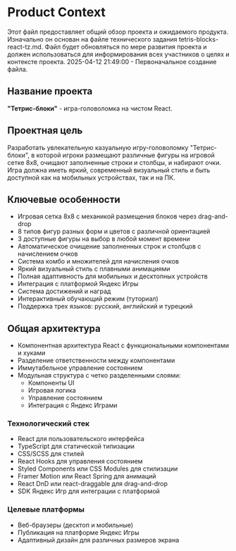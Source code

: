 # Product Context

Этот файл предоставляет общий обзор проекта и ожидаемого продукта. Изначально он основан на файле технического задания tetris-blocks-react-tz.md. Файл будет обновляться по мере развития проекта и должен использоваться для информирования всех участников о целях и контексте проекта.
2025-04-12 21:49:00 - Первоначальное создание файла.

## Название проекта

**"Тетрис-блоки"** - игра-головоломка на чистом React.

## Проектная цель

Разработать увлекательную казуальную игру-головоломку "Тетрис-блоки", в которой игроки размещают различные фигуры на игровой сетке 8x8, очищают заполненные строки и столбцы, и набирают очки. Игра должна иметь яркий, современный визуальный стиль и быть доступной как на мобильных устройствах, так и на ПК.

## Ключевые особенности

* Игровая сетка 8x8 с механикой размещения блоков через drag-and-drop
* 8 типов фигур разных форм и цветов с различной ориентацией
* 3 доступные фигуры на выбор в любой момент времени
* Автоматическое очищение заполненных строк и столбцов с начислением очков
* Система комбо и множителей для начисления очков
* Яркий визуальный стиль с плавными анимациями
* Полная адаптивность для мобильных и десктопных устройств
* Интеграция с платформой Яндекс Игры
* Система достижений и наград
* Интерактивный обучающий режим (туториал)
* Поддержка трех языков: русский, английский и турецкий

## Общая архитектура

* Компонентная архитектура React с функциональными компонентами и хуками
* Разделение ответственности между компонентами
* Иммутабельное управление состоянием
* Модульная структура с четко разделенными слоями:
  - Компоненты UI
  - Игровая логика
  - Управление состоянием
  - Интеграция с Яндекс Играми

### Технологический стек

* React для пользовательского интерфейса
* TypeScript для статической типизации
* CSS/SCSS для стилей
* React Hooks для управления состоянием
* Styled Components или CSS Modules для стилизации
* Framer Motion или React Spring для анимаций
* React DnD или react-draggable для drag-and-drop
* SDK Яндекс Игр для интеграции с платформой

### Целевые платформы

* Веб-браузеры (десктоп и мобильные)
* Публикация на платформе Яндекс Игры
* Адаптивный дизайн для различных размеров экрана